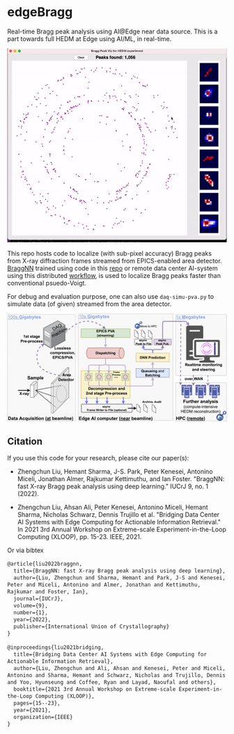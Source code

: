 # edgeBragg
Real-time Bragg peak analysis using AI@Edge near data source. This is a part towards full HEDM at Edge using AI/ML, in real-time.

![Demo](doc/demo.gif)

This repo hosts code to localize (with sub-pixel accuracy) Bragg peaks from X-ray diffraction frames streamed from EPICS-enabled area detector.
[BraggNN](https://doi.org/10.1107/S2052252521011258) trained using code in this [repo](https://github.com/lzhengchun/BraggNN) or remote data center AI-system using this distributed [workflow](https://arxiv.org/abs/2105.13967), is used to localize Bragg peaks faster than conventional psuedo-Voigt.

For debug and evaluation purpose, one can also use `daq-simu-pva.py` to simulate data (of given) streamed from the area detector.

![Software Arch](doc/edgeBragg-Full-Pipeline.png)

## Citation
If you use this code for your research, please cite our paper(s):

- Zhengchun Liu, Hemant Sharma, J-S. Park, Peter Kenesei, Antonino Miceli, Jonathan Almer, Rajkumar Kettimuthu, and Ian Foster. "BraggNN: fast X-ray Bragg peak analysis using deep learning." IUCrJ 9, no. 1 (2022).

- Zhengchun Liu, Ahsan Ali, Peter Kenesei, Antonino Miceli, Hemant Sharma, Nicholas Schwarz, Dennis Trujillo et al. "Bridging Data Center AI Systems with Edge Computing for Actionable Information Retrieval." In 2021 3rd Annual Workshop on Extreme-scale Experiment-in-the-Loop Computing (XLOOP), pp. 15-23. IEEE, 2021.

Or via bibtex

```
@article{liu2022braggnn,
  title={BraggNN: fast X-ray Bragg peak analysis using deep learning},
  author={Liu, Zhengchun and Sharma, Hemant and Park, J-S and Kenesei, Peter and Miceli, Antonino and Almer, Jonathan and Kettimuthu, Rajkumar and Foster, Ian},
  journal={IUCrJ},
  volume={9},
  number={1},
  year={2022},
  publisher={International Union of Crystallography}
}

@inproceedings{liu2021bridging,
  title={Bridging Data Center AI Systems with Edge Computing for Actionable Information Retrieval},
  author={Liu, Zhengchun and Ali, Ahsan and Kenesei, Peter and Miceli, Antonino and Sharma, Hemant and Schwarz, Nicholas and Trujillo, Dennis and Yoo, Hyunseung and Coffee, Ryan and Layad, Naoufal and others},
  booktitle={2021 3rd Annual Workshop on Extreme-scale Experiment-in-the-Loop Computing (XLOOP)},
  pages={15--23},
  year={2021},
  organization={IEEE}
}

```
